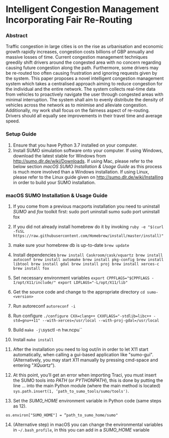 # Intelligent Congestion Management Incorporating Fair Re-Routing

### Abstract
Traffic congestion in large cities is on the rise as urbanisation and economic growth
rapidly increases, congestion costs billions of GBP annually and massive losses of time.
Current congestion management techniques greedily shift drivers around the congested
area with no concern regarding causing future congestion along the path. Furthermore,
some drivers may be re-routed too often causing frustration and ignoring requests given
by the system. This paper proposes a novel intelligent congestion management system
which takes a centralised approach aiming to reduce congestion for the individual and the
entire network. The system collects real-time data from vehicles to proactively navigate
the user through congested areas with minimal interruption. The system shall aim to
evenly distribute the density of vehicles across the network as to minimise and alleviate
congestion. Additionally, my work shall focus on the fairness aspect of re-routing. Drivers
should all equally see improvements in their travel time and average speed.

### Setup Guide

1. Ensure that you have Python 3.7 installed on your computer.
2. Install SUMO simulation software onto your computer. If using Windows, download the latest stable for Windows from http://sumo.dlr.de/wiki/Downloads. If using Mac, please refer to the below section *macOS SUMO Installation & Usage Guide* as this process is much more involved than a Windows installation. If using Linux, please refer to the Linux guide given on http://sumo.dlr.de/wiki/Installing in order to build your SUMO installation.

### macOS SUMO Installation & Usage Guide 
1. If you come from a previous macports installation you need to uninstall _SUMO_ and _fox_ toolkit first:
 sudo port uninstall sumo
 sudo port uninstall fox

2. If you did not already install homebrew do it by invoking
`ruby -e "$(curl -fsSL https://raw.githubusercontent.com/Homebrew/install/master/install)"`

3. make sure your homebrew db is up-to-date
`brew update`

4. Install dependencies
`brew install Caskroom/cask/xquartz
brew install autoconf
brew install automake
brew install pkg-config
brew install libtool
brew install gdal
brew install proj
brew install xerces-c
brew install fox`

5. Set necessary environment variables
`export CPPFLAGS="$CPPFLAGS -I/opt/X11/include/"
export LDFLAGS="-L/opt/X11/lib"`

6. Get the source code and change to the appropriate directory
`cd sumo-<version>`

7. Run autoreconf
`autoreconf -i`

8. Run configure
`./configure CXX=clang++ CXXFLAGS="-stdlib=libc++ -std=gnu++11" --with-xerces=/usr/local --with-proj-gdal=/usr/local`

9. Build
`make -j\`sysctl -n hw.ncpu\``

10. Install
`make install`

11. After the installation you need to log out/in in order to let X11 start automatically, when calling a gui-based application like "sumo-gui". (Alternatively, you may start X11 manually by pressing cmd-space and entering "_XQuartz_").

12. At this point, you’ll get an error when importing Traci, you must insert the SUMO tools into _PATH_ (or _PYTHONPATH_), this is done by putting the line … into the main Python module (where the main method is located)
`sys.path.insert(1, ‘path_to_sumo_tools/sumo/tools')`.

13. Set the _SUMO_HOME_ environment variable in Python code (same steps as 12).

`os.environ["SUMO_HOME"] = “path_to_sumo_home/sumo"`

14. (Alternative step) in macOS you can change the environmental variables in `~/.bash_profile`, in this you can add in a _SUMO_HOME_ variable

